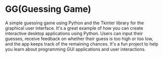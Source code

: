 # GG(Guessing Game)
A simple guessing game using Python and the Tkinter library for the graphical user interface. It's a great example of how you can create interactive desktop applications using Python. Users can input their guesses, receive feedback on whether their guess is too high or too low, and the app keeps track of the remaining chances. It's a fun project to help you learn about programming GUI applications and user interactions.
